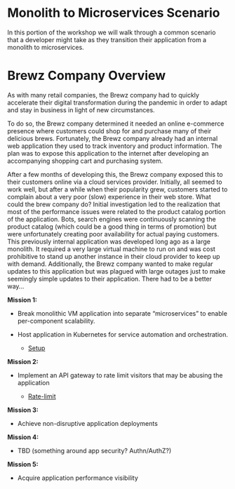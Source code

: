 # Monolith to Microservices Scenario
In this portion of the workshop we will walk through a common scenario that a developer might take as they transition their application from a monolith to microservices. 

# Brewz Company Overview
As with many retail companies, the Brewz company had to quickly accelerate their digital transformation during the pandemic in order to adapt and stay in business in light of new circumstances. 

To do so, the Brewz company determined it needed an online e-commerce presence where customers could shop for and purchase many of their delicious brews. Fortunately, the Brewz company already had an internal web application they used to track inventory and product information. The plan was to expose this application to the internet after developing an accompanying shopping cart and purchasing system.  

After a few months of developing this, the Brewz company exposed this to their customers online via a cloud services provider. Initially, all seemed to work well, but after a while when their popularity grew, customers started to complain about a very poor (slow) experience in their web store. What could the brew company do? Initial investigation led to the realization that most of the performance issues were related to the product catalog portion of the application. Bots, search engines were continuously scanning the product catalog (which could be a good thing in terms of promotion) but were unfortunately creating poor availability for actual paying customers. This previously internal application was developed long ago as a large monolith. It required a very large virtual machine to run on and was cost prohibitive to stand up another instance in their cloud provider to keep up with demand.  Additionally, the Brewz company wanted to make regular updates to this application but was plagued with large outages just to make seemingly simple updates to their application. There had to be a better way… 


**Mission 1:**

- Break monolithic VM application into separate “microservices” to enable per-component scalability. 
- Host application in Kubernetes for service automation and orchestration. 

  - [Setup](setup.md)

**Mission 2:**

- Implement an API gateway to rate limit visitors that may be abusing the application 

  - [Rate-limit](rate-limit.md)

**Mission 3:**

- Achieve non-disruptive application deployments 

**Mission 4:** 

- TBD (something around app security? Authn/AuthZ?)  

**Mission 5:** 

- Acquire application performance visibility

